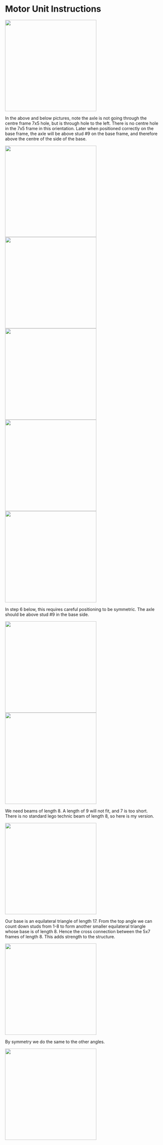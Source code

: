 # Motor Unit Instructions

<img src="../images/motor_unit/step_1.jpg" width=300>

In the above and below pictures, note the axle is not going through the centre frame 7x5 hole, but is through hole to the left. There is no centre hole in the 7x5 frame in this orientation. Later when positioned correctly on the base frame, the axle will be above stud #9 on the base frame, and therefore above the centre of the side of the base.

<img src="../images/motor_unit/step_1_1.jpg" width=300>
<img src="../images/motor_unit/step_2.jpg" width=300>
<img src="../images/motor_unit/step_3.jpg" width=300>
<img src="../images/motor_unit/step_4.jpg" width=300>
<img src="../images/motor_unit/step_5.jpg" width=300>

In step 6 below, this requires careful positioning to be symmetric. The axle should be above stud #9 in the base side.

<img src="../images/motor_unit/step_6.jpg" width=300>
<img src="../images/motor_unit/step_7.jpg" width=300>

We need beams of length 8. A length of 9 will not fit, and 7 is too short. There is no standard lego technic beam of length 8, so here is my version.

<img src="../images/motor_unit/step_8.jpg" width=300>

Our base is an equilateral triangle of length 17. From the top angle we can count down studs from 1-8 to form another smaller equilateral triangle whose base is of length 8. Hence the cross connection between the 5x7 frames of length 8. This adds strength to the structure.

<img src="../images/motor_unit/step_9.jpg" width=300>

By symmetry we do the same to the other angles.

<img src="../images/motor_unit/step_10.jpg" width=300>
